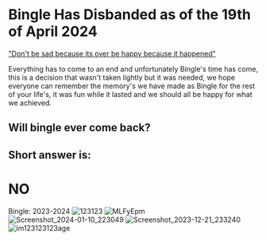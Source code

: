 # Bingle Has Disbanded as of the 19th of April 2024

["Don't be sad because its over be happy because it happened"](https://www.youtube.com/watch?v=to1xT93IlUI&t=7s)

Everything has to come to an end and unfortunately Bingle's time has come,
this is a decision that wasn't taken lightly but it was needed,
we hope everyone can remember the memory's we have made as Bingle
for the rest of your life's, it was fun while it lasted and we should all be happy
for what we achieved.

## Will bingle ever come back?

## Short answer is:
# NO

Bingle: 2023-2024
![123123](https://github.com/RPUKBingle/RPUKBingle.github.io/assets/35628281/f97cee49-b8c8-4c2c-8929-c1f72d4e7b8d)
![MLFyEpm](https://github.com/RPUKBingle/RPUKBingle.github.io/assets/35628281/a8aa95ed-28c0-4807-b899-0a58f10123ae)
![Screenshot_2024-01-10_223049](https://github.com/RPUKBingle/RPUKBingle.github.io/assets/35628281/2573aae4-894b-4c4f-90aa-7999ebcc382d)
![Screenshot_2023-12-21_233240](https://github.com/RPUKBingle/RPUKBingle.github.io/assets/35628281/f603702b-fac5-4c1c-9d9a-18a452e1d52c)
![im123123123age](https://github.com/RPUKBingle/RPUKBingle.github.io/assets/35628281/88dfe812-273c-4250-b65a-87af21c2ac8a)
